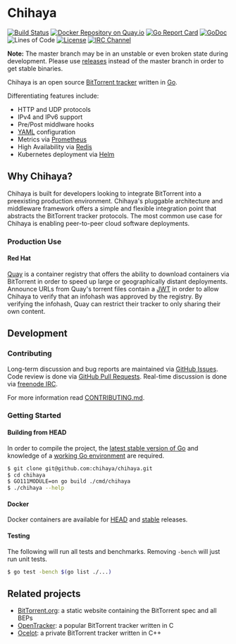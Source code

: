 # Chihaya

[![Build Status](https://api.travis-ci.org/chihaya/chihaya.svg?branch=master)](https://travis-ci.org/chihaya/chihaya)
[![Docker Repository on Quay.io](https://quay.io/repository/jzelinskie/chihaya/status "Docker Repository on Quay.io")](https://quay.io/repository/jzelinskie/chihaya)
[![Go Report Card](https://goreportcard.com/badge/github.com/chihaya/chihaya)](https://goreportcard.com/report/github.com/chihaya/chihaya)
[![GoDoc](https://godoc.org/github.com/chihaya/chihaya?status.svg)](https://godoc.org/github.com/chihaya/chihaya)
![Lines of Code](https://tokei.rs/b1/github/chihaya/chihaya)
[![License](https://img.shields.io/badge/license-BSD-blue.svg)](https://en.wikipedia.org/wiki/BSD_licenses#2-clause_license_.28.22Simplified_BSD_License.22_or_.22FreeBSD_License.22.29)
[![IRC Channel](https://img.shields.io/badge/freenode-%23chihaya-blue.svg "IRC Channel")](http://webchat.freenode.net/?channels=chihaya)

**Note:** The master branch may be in an unstable or even broken state during development.
Please use [releases] instead of the master branch in order to get stable binaries.

Chihaya is an open source [BitTorrent tracker] written in [Go].

Differentiating features include:

- HTTP and UDP protocols
- IPv4 and IPv6 support
- Pre/Post middlware hooks
- [YAML] configuration
- Metrics via [Prometheus]
- High Availability via [Redis]
- Kubernetes deployment via [Helm]

[releases]: https://github.com/chihaya/chihaya/releases
[BitTorrent tracker]: https://en.wikipedia.org/wiki/BitTorrent_tracker
[Go]: https://golang.org
[YAML]: https://yaml.org
[Prometheus]: https://prometheus.io
[Redis]: https://redis.io
[Helm]: https://helm.sh

## Why Chihaya?

Chihaya is built for developers looking to integrate BitTorrent into a preexisting production environment.
Chihaya's pluggable architecture and middleware framework offers a simple and flexible integration point that abstracts the BitTorrent tracker protocols.
The most common use case for Chihaya is enabling peer-to-peer cloud software deployments.

### Production Use

#### Red Hat

[Quay] is a container registry that offers the ability to download containers via BitTorrent in order to speed up large or geographically distant deployments.
Announce URLs from Quay's torrent files contain a [JWT] in order to allow Chihaya to verify that an infohash was approved by the registry.
By verifying the infohash, Quay can restrict their tracker to only sharing their own content.

[Quay]: https://quay.io
[JWT]: https://jwt.io

## Development

### Contributing

Long-term discussion and bug reports are maintained via [GitHub Issues].
Code review is done via [GitHub Pull Requests].
Real-time discussion is done via [freenode IRC].

For more information read [CONTRIBUTING.md].

[GitHub Issues]: https://github.com/chihaya/chihaya/issues
[GitHub Pull Requests]: https://github.com/chihaya/chihaya/pulls
[freenode IRC]: http://webchat.freenode.net/?channels=chihaya
[CONTRIBUTING.md]: https://github.com/chihaya/chihaya/blob/master/CONTRIBUTING.md

### Getting Started

#### Building from HEAD

In order to compile the project, the [latest stable version of Go] and knowledge of a [working Go environment] are required.

```sh
$ git clone git@github.com:chihaya/chihaya.git
$ cd chihaya
$ GO111MODULE=on go build ./cmd/chihaya
$ ./chihaya --help
```

[latest stable version of Go]: https://golang.org/dl
[working Go environment]: https://golang.org/doc/code.html

#### Docker

Docker containers are available for [HEAD] and [stable] releases.

[HEAD]: https://quay.io/jzelinskie/chihaya-git
[stable]: https://quay.io/jzelinskie/chihaya

#### Testing

The following will run all tests and benchmarks.
Removing `-bench` will just run unit tests.

```sh
$ go test -bench $(go list ./...)
```

## Related projects

- [BitTorrent.org](https://github.com/bittorrent/bittorrent.org): a static website containing the BitTorrent spec and all BEPs
- [OpenTracker](http://erdgeist.org/arts/software/opentracker): a popular BitTorrent tracker written in C
- [Ocelot](https://github.com/WhatCD/Ocelot): a private BitTorrent tracker written in C++
